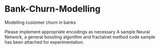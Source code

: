 # Bank-Churn-Modelling
Modelling customer churn in banks

Please implement appropriate encodings as necessary
A sample Neural Network, a general boosting algorithm and fractalnet method code sample has been attached for experimentation.
